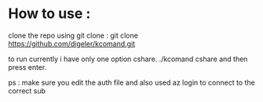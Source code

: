 # How to use :
clone the repo using git clone : git clone https://github.com/digeler/kcomand.git

to run currently i have only one option cshare.
./kcomand cshare  and then press enter.

ps : make sure you edit the auth file and also used az login to connect to the correct sub



